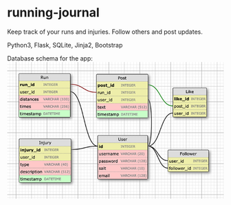 # running-journal
Keep track of your runs and injuries. Follow others and post updates.

Python3, Flask, SQLite, Jinja2, Bootstrap

Database schema for the app:
![database schema](https://github.com/adzajac/running-journal/blob/master/documentation/database_schema.png)
